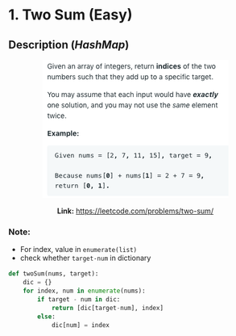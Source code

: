 # 1. Two Sum (Easy)

## Description (_HashMap_)

<div  align="center">    

![](images/1.Two_Sum.png)

**Link:** https://leetcode.com/problems/two-sum/

</div>

### Note:
* For index, value in `enumerate(list)`
* check whether `target-num` in dictionary

```python
def twoSum(nums, target):
    dic = {}
    for index, num in enumerate(nums):
        if target - num in dic:
            return [dic[target-num], index]
        else:
            dic[num] = index
```

